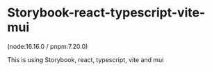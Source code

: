 # Storybook-react-typescript-vite-mui
(node:16.16.0 / pnpm:7.20.0)

This is using Storybook, react, typescript, vite and mui
